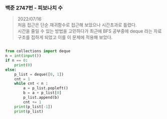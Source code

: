 ### 백준 2747번 - 피보나치 수

> 2022/07/16 <br>
> 처음 접근은 단순 재귀함수로 접근해 보았으나 시간초과로 틀렸다. <br>
> 시간을 줄일 수 있는 방법을 고민하다가 최근에 BFS 공부중에 deque 라는 자료구조를 접하게 되었고 이를 이 문제에 적용해 보았다.


```python

from collections import deque
n = int(input())
if n == 0:
    print(0)
else:
    p_list = deque([0, 1])
    cnt = 1
    while cnt < n :
        a = p_list.popleft()
        b = a + p_list[0]
        p_list.append(b)
        cnt += 1
    print(p_list[-1])
    print(p_list)

```
